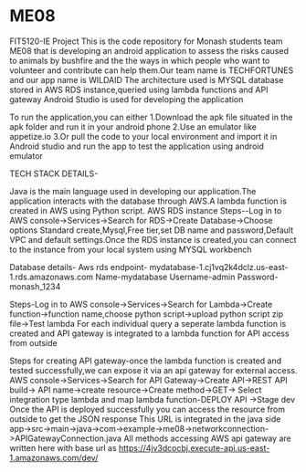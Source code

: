 # ME08
FIT5120-IE Project
This is the code repository for Monash students team ME08 that is developing an android application to assess the risks caused to animals by bushfire and the the ways in which people who want to volunteer and contribute can help them.Our team name is TECHFORTUNES and our app name is WILDAID
The architecture used is MYSQL database stored in AWS RDS instance,queried using lambda functions and API gateway 
Android Studio is used for developing the application

To run the application,you can either 
1.Download the apk file situated in the apk folder and run it in your android phone 
2.Use an emulator like appetize.io
3.Or pull the code to your local environment and import it in Android studio and run the app to test the application using android emulator

TECH STACK DETAILS-

Java is the main language used in developing our application.The application interacts with the database through AWS.A lambda function is created in AWS using Python script.
AWS RDS instance Steps--Log in to AWS console->Services->Search for RDS->Create Database->Choose options Standard create,Mysql,Free tier,set DB name and password,Default VPC and default settings.Once the RDS instance is created,you can connect to the instance from your local system using MYSQL workbench

Database details-
Aws rds endpoint- mydatabase-1.cj1vq2k4dclz.us-east-1.rds.amazonaws.com
Name-mydatabase
Username-admin
Password-monash_1234


Steps-Log in to AWS console->Services->Search for Lambda->Create function->function name,choose python script->upload python script zip file->Test lambda
For each individual query a seperate lambda function is created and API gateway is integrated to a lambda function for API access from outside

Steps for creating API gateway-once the lambda function is created and tested successfully,we can expose it via an api gateway for external access.
AWS console->Services->Search for API Gateway->Create API->REST API build-> API name->create resource->Create method->GET-> Select integration type lambda and map lambda function-DEPLOY API ->Stage dev
Once the API is deployed successfully you can access the resource from outside to get the JSON response
This URL is integrated in the java side app->src->main->java->com->example->me08->networkconnection->APIGatewayConnection.java
All methods accessing AWS api gateway are written here with base url as https://4jv3dcocbj.execute-api.us-east-1.amazonaws.com/dev/



